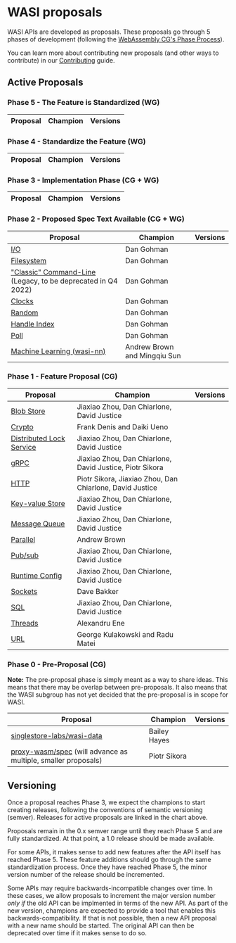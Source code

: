 # WASI proposals

WASI APIs are developed as proposals. These proposals go through 5 phases of development (following the [WebAssembly CG's Phase Process]).

You can learn more about contributing new proposals (and other ways to contribute) in our [Contributing] guide.

[WebAssembly CG's Phase Process]: https://github.com/WebAssembly/meetings/blob/main/process/phases.md
[Contributing]: https://github.com/WebAssembly/WASI/blob/main/Contributing.md

## Active Proposals

### Phase 5 - The Feature is Standardized (WG)

| Proposal                                                                       | Champion                               | Versions |
| ------------------------------------------------------------------------------ | -------------------------------------- | -------- |

### Phase 4 - Standardize the Feature (WG)

| Proposal                                                                       | Champion                               | Versions |
| ------------------------------------------------------------------------------ | -------------------------------------- | -------- |

### Phase 3 - Implementation Phase (CG + WG)

| Proposal                                                                       | Champion                               | Versions |
| ------------------------------------------------------------------------------ | -------------------------------------- | -------- |

### Phase 2 - Proposed Spec Text Available (CG + WG)

| Proposal                                                                       | Champion                               | Versions |
| ------------------------------------------------------------------------------ | -------------------------------------- | -------- |
| [I/O][wasi-io]                                                                 | Dan Gohman                             |          |
| [Filesystem][wasi-filesystem]                                                  | Dan Gohman                             |          |
| ["Classic" Command-Line][wasi-classic-command] (Legacy, to be deprecated in Q4 2022)| Dan Gohman                             |          |
| [Clocks][wasi-clocks]                                                          | Dan Gohman                             |          |
| [Random][wasi-random]                                                          | Dan Gohman                             |          |
| [Handle Index][wasi-handle-index]                                              | Dan Gohman                             |          |
| [Poll][wasi-poll]                                                              | Dan Gohman                             |          |
| [Machine Learning (wasi-nn)][wasi-nn]                                          | Andrew Brown and Mingqiu Sun           |          |

### Phase 1 - Feature Proposal (CG)

| Proposal                                                                       | Champion                               | Versions |
| ------------------------------------------------------------------------------ | -------------------------------------- | -------- |
| [Blob Store][wasi-blob-store]                                                  | Jiaxiao Zhou, Dan Chiarlone, David Justice |          | 
| [Crypto][wasi-crypto]                                                          | Frank Denis and Daiki Ueno             |          |
| [Distributed Lock Service][wasi-distributed-lock-service]                      | Jiaxiao Zhou, Dan Chiarlone, David Justice |          |
| [gRPC][wasi-grpc]                                                              | Jiaxiao Zhou, Dan Chiarlone, David Justice, Piotr Sikora |          |
| [HTTP][wasi-http]                                                              | Piotr Sikora, Jiaxiao Zhou, Dan Chiarlone, David Justice |          |
| [Key-value Store][wasi-kv-store]                                               | Jiaxiao Zhou, Dan Chiarlone, David Justice |          |
| [Message Queue][wasi-message-queue]                                            | Jiaxiao Zhou, Dan Chiarlone, David Justice |          |
| [Parallel][wasi-parallel]                                                      | Andrew Brown                           |          |
| [Pub/sub][wasi-pubsub]                                                         | Jiaxiao Zhou, Dan Chiarlone, David Justice |          | 
| [Runtime Config][wasi-runtime-config]                                          | Jiaxiao Zhou, Dan Chiarlone, David Justice |          | 
| [Sockets][wasi-sockets]                                                        | Dave Bakker                            |          |
| [SQL][wasi-sql]                                                                | Jiaxiao Zhou, Dan Chiarlone, David Justice |          |
| [Threads][wasi-threads]                                                        | Alexandru Ene                          |          |
| [URL][wasi-url]                                                                | George Kulakowski and Radu Matei       |          |

### Phase 0 - Pre-Proposal (CG)

**Note:** The pre-proposal phase is simply meant as a way to share ideas. This means that there may be overlap between pre-proposals. It also means that the WASI subgroup has not yet decided that the pre-proposal is in scope for WASI.

| Proposal                                                                       | Champion                               | Versions |
| ------------------------------------------------------------------------------ | -------------------------------------- | -------- |
| [singlestore-labs/wasi-data][wasi-data]                                        | Bailey Hayes                           |          |
| [proxy-wasm/spec][wasi-proxy-wasm] (will advance as multiple, smaller proposals)    | Piotr Sikora                           |          |

## Versioning

Once a proposal reaches Phase 3, we expect the champions to start creating releases, following the conventions of semantic versioning (semver). Releases for active proposals are linked in the chart above.

Proposals remain in the 0.x semver range until they reach Phase 5 and are fully standardized. At that point, a 1.0 release should be made available.

For some APIs, it makes sense to add new features after the API itself has reached Phase 5. These feature additions should go through the same standardization process. Once they have reached Phase 5, the minor version number of the release should be incremented.

Some APIs may require backwards-incompatible changes over time. In these cases, we allow proposals to increment the major version number _only if_ the old API can be implmented in terms of the new API. As part of the new version, champions are expected to provide a tool that enables this backwards-compatibility. If that is not possible, then a new API proposal with a new name should be started. The original API can then be deprecated over time if it makes sense to do so.

[WebAssembly CG Phases process]: https://github.com/WebAssembly/meetings/blob/master/process/phases.md
[witx]: https://github.com/WebAssembly/WASI/blob/master/docs/witx.md
[ephemeral/snapshot/old process]: https://github.com/WebAssembly/WASI/blob/master/phases/README.md

[wasi-blob-store]: https://github.com/WebAssembly/wasi-blob-store
[wasi-clocks]: https://github.com/WebAssembly/wasi-clocks
[wasi-classic-command]: https://github.com/WebAssembly/wasi-classic-command
[wasi-crypto]: https://github.com/WebAssembly/wasi-crypto
[wasi-data]: https://github.com/singlestore-labs/wasi-data
[wasi-distributed-lock-service]: https://github.com/WebAssembly/wasi-distributed-lock-service
[wasi-filesystem]: https://github.com/WebAssembly/wasi-filesystem
[wasi-grpc]: https://github.com/WebAssembly/wasi-grpc
[wasi-handle-index]: https://github.com/WebAssembly/wasi-handle-index
[wasi-http]: https://github.com/WebAssembly/wasi-http
[wasi-io]: https://github.com/WebAssembly/wasi-io
[wasi-kv-store]: https://github.com/WebAssembly/wasi-kv-store
[wasi-message-queue]: https://github.com/WebAssembly/wasi-message-queue
[wasi-misc]: https://github.com/WebAssembly/wasi-misc
[wasi-threads]: https://github.com/WebAssembly/wasi-native-threads
[wasi-nn]: https://github.com/WebAssembly/wasi-nn
[wasi-random]: https://github.com/WebAssembly/wasi-random
[wasi-parallel]: https://github.com/WebAssembly/wasi-parallel
[wasi-poll]: https://github.com/WebAssembly/wasi-poll
[wasi-proxy-wasm]: https://github.com/proxy-wasm/spec
[wasi-pubsub]: https://github.com/WebAssembly/wasi-pubsub
[wasi-runtime-config]: https://github.com/WebAssembly/wasi-runtime-config
[wasi-sockets]: https://github.com/WebAssembly/wasi-sockets
[wasi-sql]: https://github.com/WebAssembly/wasi-sql
[wasi-url]: https://github.com/WebAssembly/wasi-url
